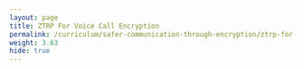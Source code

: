 ```yaml
---
layout: page
title: ZTRP For Voice Call Encryption
permalink: /curriculum/safer-communication-through-encryption/ztrp-for-voice-call-encryption/
weight: 3.63
hide: true
---
```

